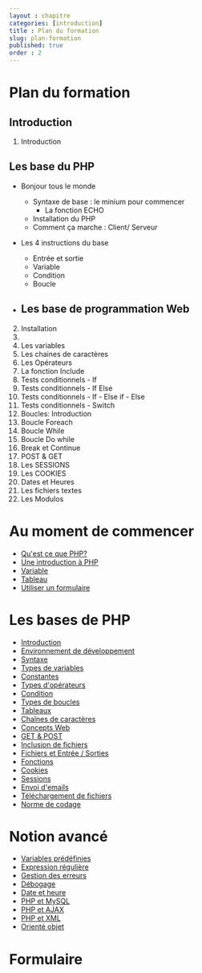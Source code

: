 ```yaml
---
layout : chapitre
categories: [introduction]
title : Plan du formation
slug: plan-formation
published: true
order : 2
---
```


# Plan du formation

## Introduction
1.  Introduction

## Les base du PHP
- Bonjour tous le monde 
  - Syntaxe de base : le minium pour commencer
    - La fonction ECHO
  - Installation du PHP
  - Comment ça marche : Client/ Serveur

- Les 4 instructions du base
  - Entrée et sortie
  - Variable
  - Condition
  - Boucle
- Les base de programmation Web
  - 

2.  Installation
3.  
4.  Les variables
5.  Les chaines de caractères
6.  Les Opérateurs
7.  La fonction Include
8.  Tests conditionnels - If
9.  Tests conditionnels - If Else
10.  Tests conditionnels - If - Else if - Else
11.  Tests conditionnels - Switch
12.  Boucles: Introduction
13.  Boucle Foreach
14.  Boucle While
15.  Boucle Do while
16.  Break et Continue
17.  POST & GET
18.  Les SESSIONS
19.  Les COOKIES
20.  Dates et Heures
21.  Les fichiers textes
22.  Les Modulos



# Au moment de commencer
- [Qu'est ce que PHP?](commencer/qu-est-ce-que-php.md)
- [Une introduction à PHP](commencer/introduction-à-php.md)
- [Variable ](commencer/variable.md)
- [Tableau](commencer/tableau.md)
- [Utiliser un formulaire](commencer/utiliser-formulaire.md)


# Les bases de PHP
- [Introduction]()
- [Environnement de développement]()
- [Syntaxe]()
- [Types de variables]()
- [Constantes]()
- [Types d'opérateurs]()
- [Condition]()
- [Types de boucles]()
- [Tableaux]()
- [Chaînes de caractères]()
- [Concepts Web]()
- [GET & POST]()
- [Inclusion de fichiers]()
- [Fichiers et Entrée / Sorties]()
- [Fonctions]()
- [Cookies]()
- [Sessions]()
- [Envoi d'emails]()
- [Téléchargement de fichiers]()
- [Norme de codage]()

# Notion avancé
- [Variables prédéfinies]()
- [Expression régulière]()
- [Gestion des erreurs]()
- [Débogage]()
- [Date et heure]()
- [PHP et MySQL]()
- [PHP et AJAX]()
- [PHP et XML]()
- [Orienté objet]()

# Formulaire





